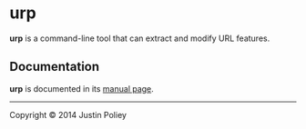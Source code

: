 # urp

**urp** is a command-line tool that can extract and modify URL features.

## Documentation

**urp** is documented in its [manual page](urp.1.html).

---

Copyright &copy; 2014 Justin Poliey
